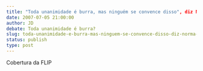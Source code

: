 ```yaml
---
title: "Toda unanimidade é burra, mas ninguém se convence disso", diz Norma Couri
date: 2007-07-05 21:00:00
author: JD
debate: Toda unanimidade é burra?
slug: toda-unanimidade-e-burra-mas-ninguem-se-convence-disso-diz-norma-couri
status: publish 
type: post
---
```


  
Cobertura da FLIP

